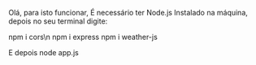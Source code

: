 Olá, para isto funcionar, É necessário ter Node.js Instalado na máquina, depois no seu terminal digite:

npm i cors\n
npm i express
npm i weather-js

E depois
node app.js
